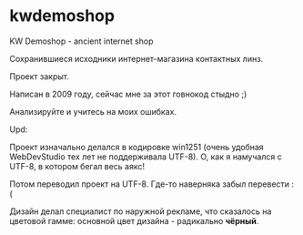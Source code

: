 # kwdemoshop
KW Demoshop - ancient internet shop

Сохранившиеся исходники интернет-магазина контактных линз. 

Проект закрыт.

Написан в 2009 году, сейчас мне за этот говнокод стыдно ;)

Анализируйте и учитесь на моих ошибках.

Upd: 

Проект изначально делался в кодировке win1251 (очень удобная WebDevStudio тех лет не поддерживала UTF-8). О, как я намучался с UTF-8, в котором бегал весь аякс!

Потом переводил проект на UTF-8. Где-то наверняка забыл перевести :(

Дизайн делал специалист по наружной рекламе, что сказалось на цветовой гамме: основной цвет дизайна - радикально **чёрный**. 

